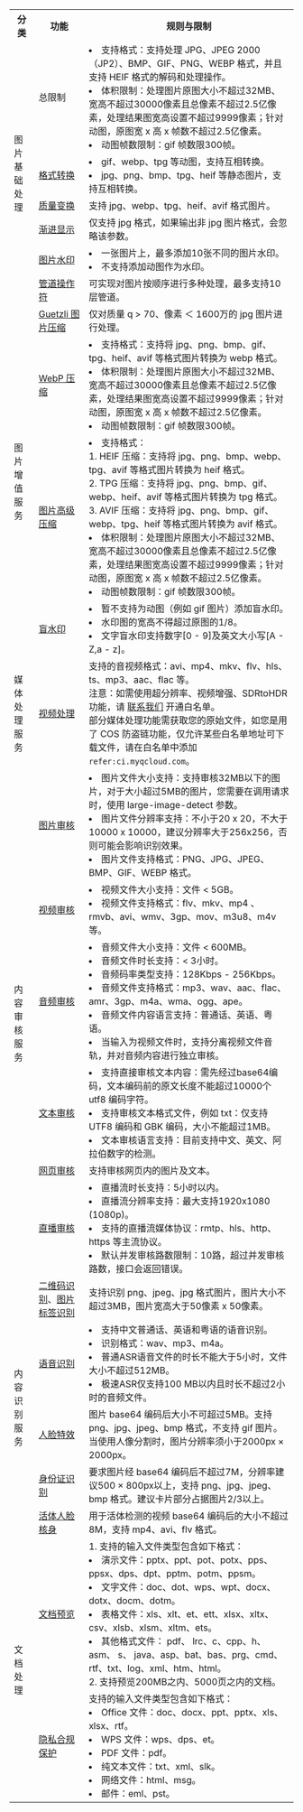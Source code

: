 <table>
   <tr>
      <th>分类</td>
      <th>功能</td>
      <th>规则与限制</td>
   </tr>
   <tr>
      <td rowspan="6">图片基础处理</td>
      <td>总限制</td>
      <td><li>支持格式：支持处理 JPG、JPEG 2000（JP2）、BMP、GIF、PNG、WEBP 格式，并且支持 HEIF 格式的解码和处理操作。<li>体积限制：处理图片原图大小不超过32MB、宽高不超过30000像素且总像素不超过2.5亿像素，处理结果图宽高设置不超过9999像素；针对动图，原图宽 x 高 x 帧数不超过2.5亿像素。<li>动图帧数限制：gif 帧数限300帧。</td>
   </tr>
   <tr>
      <td> <a href="https://cloud.tencent.com/document/product/460/36543">格式转换</a></td>
      <td><li>gif、webp、tpg 等动图，支持互相转换。<li>jpg、png、bmp、tpg、heif 等静态图片，支持互相转换。</td>
   </tr>
   <tr>
      <td><a href="https://cloud.tencent.com/document/product/460/36544">质量变换</a></td>
      <td>支持 jpg、webp、tpg、heif、avif 格式图片。</td>
   </tr>
   <tr>
      <td><a href="https://cloud.tencent.com/document/product/460/36543">渐进显示</a></td>
      <td>仅支持 jpg 格式，如果输出非 jpg 图片格式，会忽略该参数。</td>
   </tr>
   <tr>
      <td><a href="https://cloud.tencent.com/document/product/460/6930">图片水印</a></td>
      <td><li>一张图片上，最多添加10张不同的图片水印。<li>不支持添加动图作为水印。</td>
   </tr>
   <tr>
      <td><a href="https://cloud.tencent.com/document/product/460/15293">管道操作符</a></td>
      <td>可实现对图片按顺序进行多种处理，最多支持10层管道。</td>
   </tr>
   <tr>
      <td rowspan="4">图片增值服务</td>
      <td><a href="https://cloud.tencent.com/document/product/460/47500">Guetzli 图片压缩</a></td>
      <td>仅对质量 q > 70、像素 ＜ 1600万的 jpg 图片进行处理。</td>
   </tr>
   <tr>
      <td><a href="https://cloud.tencent.com/document/product/460/60524">WebP 压缩</a></td>
      <td><li>支持格式：支持将 jpg、png、bmp、gif、tpg、heif、avif 等格式图片转换为 webp 格式。<li>体积限制：处理图片原图大小不超过32MB、宽高不超过30000像素且总像素不超过2.5亿像素，处理结果图宽高设置不超过9999像素；针对动图，原图宽 x 高 x 帧数不超过2.5亿像素。<li>动图帧数限制：gif 帧数限300帧。</td>
   </tr>
   <tr>
      <td><a href="https://cloud.tencent.com/document/product/460/47501">图片高级压缩</a></td>
      <td><li>支持格式：<br>1. HEIF 压缩：支持将 jpg、png、bmp、webp、tpg、avif 等格式图片转换为 heif 格式。<br>2. TPG 压缩：支持将 jpg、png、bmp、gif、webp、heif、avif 等格式图片转换为 tpg 格式。<br>3. AVIF 压缩：支持将 jpg、png、bmp、gif、webp、tpg、heif 等格式图片转换为 avif 格式。<li>体积限制：处理图片原图大小不超过32MB、宽高不超过30000像素且总像素不超过2.5亿像素，处理结果图宽高设置不超过9999像素；针对动图，原图宽 x 高 x 帧数不超过2.5亿像素。<li>动图帧数限制：gif 帧数限300帧。</td>
   </tr>
   <tr>
      <td><a href="https://cloud.tencent.com/document/product/460/47502">盲水印</a></td>
      <td><li>暂不支持为动图（例如 gif 图片）添加盲水印。<li>水印图的宽高不得超过原图的1/8。<li>文字盲水印支持数字[0 - 9]及英文大小写[A - Z,a - z]。</td>
   </tr>
   <tr>
      <td>媒体处理服务</td>
      <td><a href="https://cloud.tencent.com/document/product/460/47503">视频处理</a></td>
      <td>支持的音视频格式：avi、mp4、mkv、flv、hls、ts、mp3、aac、flac 等。<br>注意：如需使用超分辨率、视频增强、SDRtoHDR 功能，请 <a href="https://cloud.tencent.com/document/product/460/59612">联系我们</a> 开通白名单。<br>部分媒体处理功能需获取您的原始文件，如您是用了 COS 防盗链功能，仅允许某些白名单地址可下载文件，请在白名单中添加 <code>refer:ci.myqcloud.com</code>。</td>
   </tr>
   <tr>
      <td rowspan="6">内容审核服务</td>
      <td><a href="https://cloud.tencent.com/document/product/460/47487">图片审核</a></td>
      <td><li>图片文件大小支持：支持审核32MB以下的图片，对于大小超过5MB的图片，您需要在调用请求时，使用 large-image-detect 参数。<li>图片文件分辨率支持：不小于20 x 20，不大于10000 x 10000，建议分辨率大于256x256，否则可能会影响识别效果。<li>图片文件支持格式：PNG、JPG、JPEG、BMP、GIF、WEBP 格式。</li></td>
   </tr>
   <tr>
      <td><a href="https://cloud.tencent.com/document/product/460/47488">视频审核</a></td>
      <td><li>视频文件大小支持：文件 < 5GB。<li>视频文件支持格式：flv、mkv、mp4 、rmvb、avi、wmv、3gp、mov、m3u8、m4v 等。</li></td>
   </tr>
   <tr>
      <td><a href="https://cloud.tencent.com/document/product/460/47489">音频审核</a></td>
      <td><li>音频文件大小支持：文件 < 600MB。<li>音频文件时长支持：< 3小时。<li>音频码率类型支持：128Kbps - 256Kbps。<li>音频文件支持格式：mp3、wav、aac、flac、amr、3gp、m4a、wma、ogg、ape。<li>音频文件内容语言支持：普通话、英语、粤语。<li>当输入为视频文件时，支持分离视频文件音轨，并对音频内容进行独立审核。</li></td>
   </tr>
   <tr>
      <td><a href="https://cloud.tencent.com/document/product/460/52712">文本审核</a></td>
      <td><li>支持直接审核文本内容：需先经过base64编码，文本编码前的原文长度不能超过10000个 utf8 编码字符。<li>支持审核文本格式文件，例如 txt：仅支持 UTF8 编码和 GBK 编码，大小不能超过1MB。<li>文本审核语言支持：目前支持中文、英文、阿拉伯数字的检测。 </td>
   </tr>
   <tr>
      <td><a href="https://cloud.tencent.com/document/product/460/81009">网页审核</a></td>
      <td>支持审核网页内的图片及文本。</li></td>
   </tr>
   <tr>
      <td><a href="https://cloud.tencent.com/document/product/460/47488">直播审核</a></td>
      <td><li>直播流时长支持：5小时以内。<li>直播流分辨率支持：最大支持1920x1080 (1080p)。<li>支持的直播流媒体协议：rmtp、hls、http、https 等主流协议。<li>默认并发审核路数限制：10路，超过并发审核路数，接口会返回错误。</li></td>
   </tr>
   <tr>
      <td rowspan="5">内容识别服务</td>
      <td><a href="https://cloud.tencent.com/document/product/460/47490">二维码识别</a>、<a href="https://cloud.tencent.com/document/product/460/47491">图片标签识别</a></td>
      <td>支持识别 png、jpeg、jpg 格式图片，图片大小不超过3MB，图片宽高大于50像素 x 50像素。</td>
   </tr>
   <tr>
      <td><a href="https://cloud.tencent.com/document/product/460/47492">语音识别</a></td>
      <td><li>支持中文普通话、英语和粤语的语音识别。<li>识别格式：wav、mp3、m4a。<li>普通ASR语音文件的时长不能大于5小时，文件大小不超过512MB。<li>极速ASR仅支持100 MB以内且时长不超过2小时的音频文件。</td>
   </tr>
   <tr>
      <td><a href="https://cloud.tencent.com/document/product/460/47493">人脸特效</a></td>
      <td>图片 base64 编码后大小不可超过5MB。支持 png、jpg、jpeg、bmp 格式，不支持 gif 图片。当使用人像分割时，图片分辨率须小于2000px × 2000px。</td>
   </tr>
   <tr>
      <td><a href="https://cloud.tencent.com/document/product/460/48635">身份证识别</a></td>
      <td>要求图片经 base64 编码后不超过7M，分辨率建议500 × 800px以上，支持 png、jpg、jpeg、bmp 格式。建议卡片部分占据图片2/3以上。</td>
   </tr>
   <tr>
      <td><a href="https://cloud.tencent.com/document/product/460/48635">活体人脸核身</a></td>
      <td>用于活体检测的视频 base64 编码后的大小不超过8M，支持 mp4、avi、flv 格式。</td>
   </tr>
   <tr>
      <td rowspan="2">文档处理</td>
      <td><a href="https://cloud.tencent.com/document/product/460/47495">文档预览</a></td>
      <td>1. 支持的输入文件类型包含如下格式：<li>演示文件：pptx、ppt、pot、potx、pps、ppsx、dps、dpt、pptm、potm、ppsm。<li>文字文件：doc、dot、wps、wpt、docx、dotx、docm、dotm。 <li>表格文件：xls、xlt、et、ett、xlsx、xltx、csv、xlsb、xlsm、xltm、ets。 <li>其他格式文件： pdf、 lrc、c、cpp、h、asm、 s、 java、asp、bat、bas、prg、cmd、rtf、txt、log、xml、htm、html。 <br>2. 支持预览200MB之内、5000页之内的文档。</td>
   </tr>
   <tr>
      <td><a href="https://cloud.tencent.com/document/product/460/47496">隐私合规保护</a></td>
      <td>支持的输入文件类型包含如下格式： <li>Office 文件：doc、docx、ppt、pptx、xls、xlsx、rtf。<li>WPS 文件：wps、dps、et。<li>PDF 文件：pdf。<li>纯文本文件：txt、xml、slk。<li>网络文件：html、msg。<li>邮件：eml、pst。</td>
   </tr>
</table>
